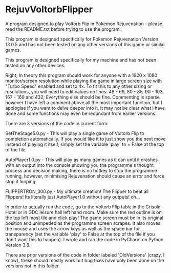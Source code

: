 # RejuvVoltorbFlipper
A program designed to play Voltorb Flip in Pokemon Rejuvenation - please read the README.txt before trying to use the program.




This program is designed specifically for Pokemon Rejuvenation Version 13.0.5 and has not been tested on any other versions of this game or similar games.

This program is designed specifically for my machine and has not been tested on any other devices.

Right; In theory this program should work for anyone with a 1920 x 1080 monitor/screen resolution while playing the game in large screen size with "Turbo Speed" enabled and set to 4x. To fit this to any other sizing or resolutions, you will need to edit values on lines: 48 - 69, 80 - 85, 90 - 103, 167 - 169 and 432; Everything else should be fine. Commenting is sparse however I have left a comment above all the most important function, but I apologise if you want to delve deeper into it, it may not be clear what I have done and some functions may even be redundant from earlier versions.

There are 3 versions of the code in current form:

SetTheStage5.0.py - This will play a single game of Voltorb Flip to completion automatically. If you would like it to just show you the next move instead of playing it itself, simply set the variable 'play' to = False at the top of the file.

AutoPlayer1.0.py - This will play as many games as it can until it crashes with an output into the console showing you the programme's thought process and decision making, there is no hotkey to stop the programme running, however, minimising Rejuvenation should cause an error and force stop it looping.

FLIPPERTRON_300.py - My ultimate creation! The Flipper to beat all Flippers! Its literally just AutoPlayer1.0 without any outputs! oh...

In order to actually run the code, go to the Voltorb Flip table in the Crisola Hotel or in GDC leisure hall left hand room. Make sure the red outline is on the top left most tile and click play! The game screen must be in its original position and unimpeded as the programme screen scrapes. It also moves the mouse and uses the arrow keys as well as the space bar for transparency (set the variable 'play' to False at the top of the file if you don't want this to happen). I wrote and ran the code in PyCharm on Python Version 3.8.

There are prior versions of the code in folder labeled 'OldVersions' (crazy, I know), these should mostly work but bug fixes have only been done on the versions not in this folder.

